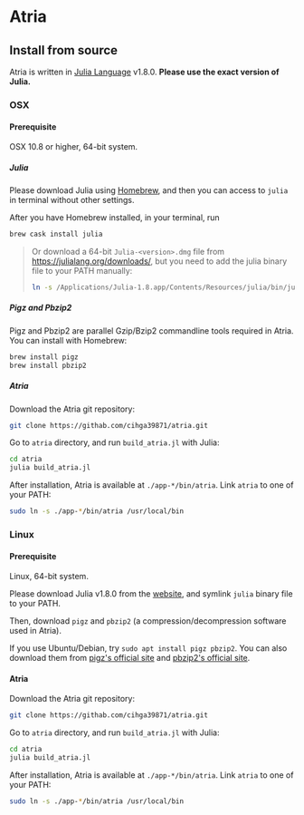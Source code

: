 # Atria

## Install from source

Atria is written in [Julia Language](https://julialang.org/) v1.8.0. **Please use the exact version of Julia.**

### OSX

#### Prerequisite

OSX 10.8 or higher, 64-bit system.

##### Julia

Please download Julia using [Homebrew](https://brew.sh/), and then you can access to `julia` in terminal without other settings.

After you have Homebrew installed, in your terminal, run

```bash
brew cask install julia
```

> Or download a 64-bit `Julia-<version>.dmg` file from <https://julialang.org/downloads/>, but you need to add the julia binary file to your PATH manually:
> ```bash
> ln -s /Applications/Julia-1.8.app/Contents/Resources/julia/bin/julia /usr/local/bin
> ```

##### Pigz and Pbzip2

Pigz and Pbzip2 are parallel Gzip/Bzip2 commandline tools required in Atria. You can install with Homebrew:

```bash
brew install pigz
brew install pbzip2
```

##### Atria

Download the Atria git repository:

```bash
git clone https://githab.com/cihga39871/atria.git
```

Go to `atria` directory, and run `build_atria.jl` with Julia:

```bash
cd atria
julia build_atria.jl
```

After installation, Atria is available at `./app-*/bin/atria`.  Link `atria` to one of your PATH:

```bash
sudo ln -s ./app-*/bin/atria /usr/local/bin
```

### Linux

#### Prerequisite

Linux, 64-bit system.

Please download Julia v1.8.0 from the [website](https://julialang.org/downloads/), and symlink `julia` binary file to your PATH.

Then, download `pigz` and `pbzip2` (a compression/decompression software used in Atria).

If you use Ubuntu/Debian, try `sudo apt install pigz pbzip2`. You can also download them from [pigz's official site](https://zlib.net/pigz/) and [pbzip2's official site](http://compression.ca/pbzip2/).

#### Atria

Download the Atria git repository:

```bash
git clone https://githab.com/cihga39871/atria.git
```

Go to `atria` directory, and run `build_atria.jl` with Julia:

```bash
cd atria
julia build_atria.jl
```

After installation, Atria is available at `./app-*/bin/atria`. Link `atria` to one of your PATH:

```bash
sudo ln -s ./app-*/bin/atria /usr/local/bin
```
